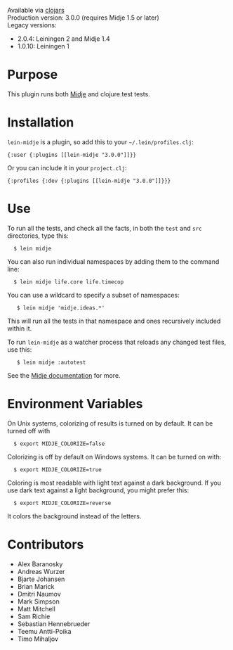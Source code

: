 Available via [clojars](http://clojars.org/search?q=lein-midje)    
Production version: 3.0.0 (requires Midje 1.5 or later)    
Legacy versions:
* 2.0.4: Leiningen 2 and Midje 1.4
* 1.0.10: Leiningen 1

Purpose
==========

This plugin runs both
[Midje](https://github.com/marick/Midje) and clojure.test
tests. 


Installation
==========

`lein-midje` is a plugin, so add this to your
`~/.lein/profiles.clj`:

    {:user {:plugins [[lein-midje "3.0.0"]]}}

Or you can include it in your `project.clj`:

    {:profiles {:dev {:plugins [[lein-midje "3.0.0"]]}}}

Use
==========

To run all the tests, and check all the facts, in both the
`test` and `src` directories, type this:

      $ lein midje 

You can also run individual namespaces by adding them to the
command line:

      $ lein midje life.core life.timecop

You can use a wildcard to specify a subset of namespaces:

       $ lein midje 'midje.ideas.*'

This will run all the tests in that namespace and ones
recursively included within it.

To run `lein-midje` as a watcher process that reloads any
changed test files, use this:

       $ lein midje :autotest

See the [Midje
documentation](https://github.com/marick/Midje/wiki/Lein-midje)
for more.

Environment Variables
==============

On Unix systems, colorizing of results is turned on by default. It can be
turned off with

      $ export MIDJE_COLORIZE=false

Colorizing is off by default on Windows systems. It can be
turned on with:

      $ export MIDJE_COLORIZE=true

Coloring is most readable with light text against a dark
background. If you use dark text against a light background,
you might prefer this:

      $ export MIDJE_COLORIZE=reverse

It colors the background instead of the letters.

Contributors
==========

* Alex Baranosky
* Andreas Wurzer
* Bjarte Johansen
* Brian Marick
* Dmitri Naumov
* Mark Simpson
* Matt Mitchell
* Sam Richie
* Sebastian Hennebrueder
* Teemu Antti-Poika
* Timo Mihaljov
